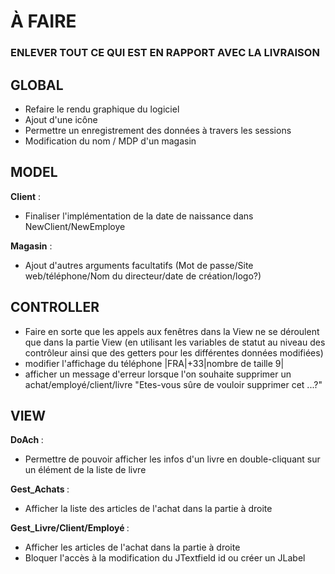 
<h1>À FAIRE</h1>
<h3>ENLEVER TOUT CE QUI EST EN RAPPORT AVEC LA LIVRAISON </h3>
<h2>GLOBAL</h2>

* Refaire le rendu graphique du logiciel
* Ajout d'une icône
* Permettre un enregistrement des données à travers les sessions
* Modification du nom / MDP d'un magasin


<h2>MODEL</h2>

<b>Client</b> :
* Finaliser l'implémentation de la date de naissance dans NewClient/NewEmploye

<b>Magasin</b> : 
* Ajout d'autres arguments facultatifs (Mot de passe/Site web/téléphone/Nom du directeur/date de création/logo?)

<h2>CONTROLLER</h2>

* Faire en sorte que les appels aux fenêtres dans la View ne se déroulent que dans la partie View (en utilisant les variables de statut au niveau des contrôleur ainsi que des getters pour les différentes données modifiées)
* modifier l'affichage du téléphone |FRA|+33|nombre de taille 9|
* afficher un message d'erreur lorsque l'on souhaite supprimer un achat/employé/client/livre "Etes-vous sûre de vouloir supprimer cet ...?"

<h2>VIEW</h2>


<b>DoAch </b> : 


* Permettre de pouvoir afficher les infos d'un livre en double-cliquant sur un élément de la liste de livre 

<b>Gest_Achats </b> : 

* Afficher la liste des articles de l'achat dans la partie à droite

<b>Gest_Livre/Client/Employé </b> : 

* Afficher les articles de l'achat dans la partie à droite
* Bloquer l'accès à la modification du JTextfield id ou créer un JLabel

